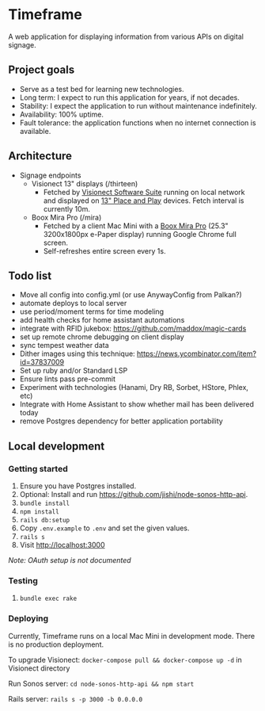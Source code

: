 # Timeframe

A web application for displaying information from various APIs on digital signage.

## Project goals

- Serve as a test bed for learning new technologies.
- Long term: I expect to run this application for years, if not decades.
- Stability: I expect the application to run without maintenance indefinitely.
- Availability: 100% uptime.
- Fault tolerance: the application functions when no internet connection is available.

## Architecture

- Signage endpoints
    - Visionect 13" displays (/thirteen)
        - Fetched by [Visionect Software Suite](https://docs.visionect.com/VisionectSoftwareSuite/index.html) running on local network and displayed on [13" Place and Play](https://www.visionect.com/shop/place-play-13/) devices. Fetch interval is currently 10m.
    - Boox Mira Pro (/mira)
        - Fetched by a client Mac Mini with a [Boox Mira Pro](https://shop.boox.com/products/mira) (25.3" 3200x1800px e-Paper display) running Google Chrome full screen.
        - Self-refreshes entire screen every 1s.

## Todo list

- Move all config into config.yml (or use AnywayConfig from Palkan?)
- automate deploys to local server
- use period/moment terms for time modeling
- add health checks for home assistant automations
- integrate with RFID jukebox: https://github.com/maddox/magic-cards
- set up remote chrome debugging on client display
- sync tempest weather data
- Dither images using this technique: https://news.ycombinator.com/item?id=37837009
- Set up ruby and/or Standard LSP
- Ensure lints pass pre-commit
- Experiment with technologies (Hanami, Dry RB, Sorbet, HStore, Phlex, etc)
- Integrate with Home Assistant to show whether mail has been delivered today
- remove Postgres dependency for better application portability

## Local development

### Getting started

1) Ensure you have Postgres installed.
1) Optional: Install and run https://github.com/jishi/node-sonos-http-api.
1) `bundle install`
1) `npm install`
1) `rails db:setup`
1) Copy `.env.example` to `.env` and set the given values.
1) `rails s`
1) Visit [http://localhost:3000](http://localhost:3000)

_Note: OAuth setup is not documented_

### Testing

1) `bundle exec rake`

### Deploying

Currently, Timeframe runs on a local Mac Mini in development mode. There is no production deployment.

To upgrade Visionect: `docker-compose pull && docker-compose up -d` in Visionect directory

Run Sonos server: `cd node-sonos-http-api && npm start`

Rails server: `rails s -p 3000 -b 0.0.0.0`
